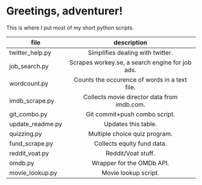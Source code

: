 # Greetings, adventurer!

This is where I put most of my short python scripts.

|file           |description|
|---------------|:---------:|
|twitter_help.py| Simplifies dealing with twitter.|
|job_search.py  | Scrapes workey.se, a search engine for job ads.|
|wordcount.py   | Counts the occurence of words in a text file.|
|imdb_scrape.py | Collects movie director data from imdb.com.|
|git_combo.py| Git commit+push combo script.|
| update_readme.py | Updates this table. |
| quizzing.py | Multiple choice quiz program. |
| fund_scrape.py | Collects equity fund data. |
| reddit_voat.py | Reddit/Voat stuff. |
| omdb.py | Wrapper for the OMDb API. |
| movie_lookup.py | Movie lookup script. |